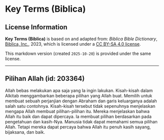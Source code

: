 # Key Terms (Biblica)

## License Information

**Key Terms (Biblica)** is based on and adapted from: _Biblica Bible Dictionary_, [Biblica, Inc.](https://www.biblica.com/), 2023, which is licensed under a [CC BY-SA 4.0 license](https://creativecommons.org/licenses/by-sa/4.0/legalcode.en).

This markdown version (created `2025-10-20`) is provided under the same license.



--------------------------------

## Pilihan Allah (id: 203364)

Allah bebas melakukan apa saja yang Ia ingin lakukan. Kisah\-kisah dalam Alkitab menggambarkan beberapa pilihan yang Allah buat. Memilih untuk membuat sebuah perjanjian dengan Abraham dan garis keluarganya adalah salah satu contohnya. Kisah\-kisah tersebut tidak sepenuhnya menjelaskan mengapa Allah membuat pilihan\-pilihan itu. Mereka menjelaskan bahwa Allah itu baik dan dapat dipercaya. Ia membuat pilihan berdasarkan pada pengetahuan dan kasih\-Nya. Manusia tidak dapat memahami semua pilihan Allah. Tetapi mereka dapat percaya bahwa Allah itu penuh kasih sayang, bijaksana, dan baik.


